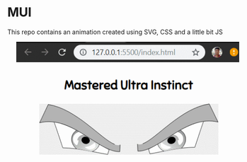 # MUI
This repo contains an animation created using SVG, CSS and a little bit JS

<p align="center">
  <img src="https://github.com/AwesomeChap/MUI/blob/master/mui.gif" width="800" hspace="20">
</p>

